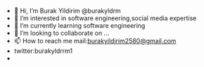 - 👋 Hi, I’m Burak Yildirim @burakyldrm
- 👀 I’m interested in software engineering,social media expertise
- 🌱 I’m currently learning software engineering
- 💞️ I’m looking to collaborate on ...
- 📫 How to reach me mail:burakyildirim2580@gmail.com
- twitter:burakyldrrm1
- 
<!---
burakyldrrm/burakyldrrm is a ✨ special ✨ repository because its `README.md` (this file) appears on your GitHub profile.
You can click the Preview link to take a look at your changes.
--->
